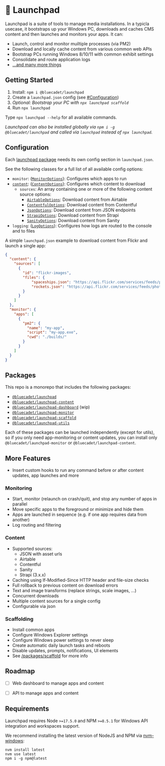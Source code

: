 # 🚀 Launchpad

Launchpad is a suite of tools to manage media installations. In a typicla usecase, it bootstraps up your Windows PC, downloads and caches CMS content and then launches and monitors your apps. It can:

- Launch, control and monitor muiltiple processes (via PM2)
- Download and locally cache content from various common web APIs
- Bootstrap PCs running Windows 8/10/11 with common exhibit settings
- Consolidate and route application logs
- [...and many more things](#more-features)

## Getting Started

1. Install: `npm i @bluecadet/launchpad`
2. Create a `launchpad.json` config (see [#Configuration](#Configuration))
3. *Optional: Bootstrap your PC with `npx launchpad scaffold`*
4. Run `npx launchpad`

Type `npx launchpad --help` for all available commands.

*Launchpad can also be installed globally via `npm i -g @bluecadet/launchpad` and called via `launchpad` instead of `npx launchpad`.*

## Configuration

Each [launchpad package](#packages) needs its own config section in `launchpad.json`.

See the following classes for a full list of all available config options:

- `monitor`: ([`MonitorOptions`](/packages/monitor/lib/monitor-options.js)): Configures which apps to run
- [`content`](/packages/content/README.md): ([`ContentOptions`](/packages/content/lib/content-options.js)): Configures which content to download
  - `sources`: An array containing one or more of the following content source options:
    - [`AirtableOptions`](/packages/content/lib/content-sources/airtable-source.js): Download content from Airtable
    - [`ContentfulOptions`](/packages/content/lib/content-sources/contentful-source.js): Download content from Contentful
    - [`JsonOptions`](/packages/content/lib/content-sources/json-source.js): Download content from JSON endpoints
    - [`StrapiOptions`](/packages/content/lib/content-sources/strapi-source.js): Download content from Strapi
    - [`SanityOptions`](/packages/content/lib/content-sources/sanity-source.js): Download content from Sanity
- `logging`: ([`LogOptions`](/packages/utils/lib/log-manager.js)): Configures how logs are routed to the console and to files

A simple `launchpad.json` example to download content from Flickr and launch a single app:

```json
{
  "content": {
    "sources": [
      {
        "id": "flickr-images",
        "files": {
            "spaceships.json": "https://api.flickr.com/services/feeds/photos_public.gne?format=json&nojsoncallback=1&tags=spaceship",
            "rockets.json": "https://api.flickr.com/services/feeds/photos_public.gne?format=json&nojsoncallback=1&tags=rocket"
        }
      }
    ]
  },
  "monitor": {
    "apps": [
      {
        "pm2": {
          "name": "my-app",
          "script": "my-app.exe",
          "cwd": "./builds/"
        }
      }
    ]
  }
}
```

## Packages

This repo is a monorepo that includes the following packages:

* [`@bluecadet/launchpad`](/packages/launchpad)
* [`@bluecadet/launchpad-content`](/packages/content)
* [`@bluecadet/launchpad-dashboard`](/packages/dashboard) (wip)
* [`@bluecadet/launchpad-monitor`](/packages/monitor)
* [`@bluecadet/launchpad-scaffold`](/packages/scaffold)
* [`@bluecadet/launchpad-utils`](/packages/utils)

Each of these packages can be launched independently (except for utils), so if you only need app-monitoring or content updates, you can install only `@bluecadet/launchpad-monitor` or `@bluecadet/launchpad-content`.

## More Features
- Insert custom hooks to run any command before or after content updates, app launches and more

### Monitoring
- Start, monitor (relaunch on crash/quit), and stop any number of apps in parallel
- Move specific apps to the foreground or minimize and hide them
- Apps are launched in sequence (e.g. if one app requires data from another)
- Log routing and filtering

### Content
- Supported sources:
  - JSON with asset urls
  - Airtable
  - Contentful
  - Sanity
  - Strapi (3.x.x)
- Caching using If-Modified-Since HTTP header and file-size checks
- Full rollback to previous content on download errors
- Text and image transforms (replace strings, scale images, ...)
- Concurrent downloads
- Multiple content sources for a single config
- Configurable via json

### Scaffolding
- Install common apps
- Configure Windows Explorer settings
- Configure Windows power settings to never sleep
- Create automatic daily launch tasks and reboots
- Disable updates, prompts, notifications, UI elements
- See [/packages/scaffold](./packages/scaffold) for more info

## Roadmap
- [ ] Web dashboard to manage apps and content
- [ ] API to manage apps and content


## Requirements

Launchpad requires Node `>=17.5.0` and NPM `>=8.5.1` for Windows API integration and workspaces support.

We recommend installing the latest version of NodeJS and NPM via [nvm-windows](https://github.com/coreybutler/nvm-windows):

```
nvm install latest
nvm use latest
npm i -g npm@latest
```